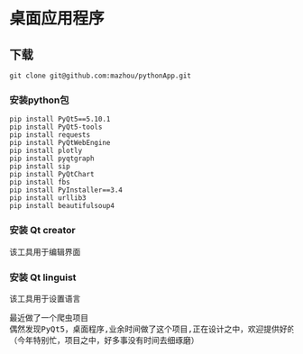 # 桌面应用程序


## 下载
```
git clone git@github.com:mazhou/pythonApp.git
```


### 安装python包
```
pip install PyQt5==5.10.1 
pip install PyQt5-tools
pip install requests
pip install PyQtWebEngine
pip install plotly
pip install pyqtgraph
pip install sip
pip install PyQtChart
pip install fbs 
pip install PyInstaller==3.4
pip install urllib3
pip install beautifulsoup4
```

### 安装 Qt creator
该工具用于编辑界面

### 安装 Qt linguist
该工具用于设置语言


<pre>
最近做了一个爬虫项目
偶然发现PyQt5，桌面程序,业余时间做了这个项目,正在设计之中，欢迎提供好的想法
（今年特别忙，项目之中，好多事没有时间去细琢磨）
</pre>
